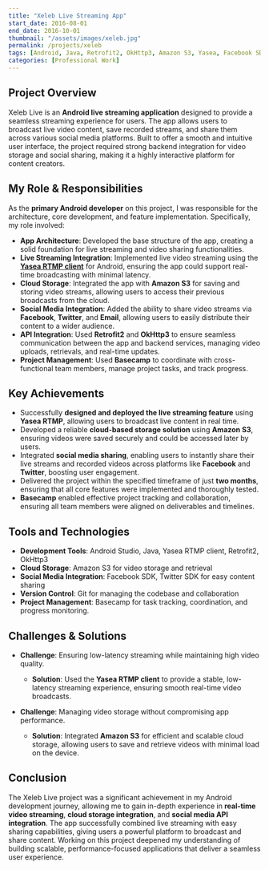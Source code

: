 ```yaml
---
title: "Xeleb Live Streaming App"
start_date: 2016-08-01
end_date: 2016-10-01
thumbnail: "/assets/images/xeleb.jpg"
permalink: /projects/xeleb
tags: [Android, Java, Retrofit2, OkHttp3, Amazon S3, Yasea, Facebook SDK, Twitter SDK, Software Architecture, Basecamp, Waterfall]  
categories: [Professional Work]
---
```


## Project Overview
Xeleb Live is an **Android live streaming application** designed to provide a seamless streaming experience for users. The app allows users to broadcast live video content, save recorded streams, and share them across various social media platforms. Built to offer a smooth and intuitive user interface, the project required strong backend integration for video storage and social sharing, making it a highly interactive platform for content creators.

## My Role & Responsibilities
As the **primary Android developer** on this project, I was responsible for the architecture, core development, and feature implementation. Specifically, my role involved:
- **App Architecture**: Developed the base structure of the app, creating a solid foundation for live streaming and video sharing functionalities.
- **Live Streaming Integration**: Implemented live video streaming using the **[Yasea RTMP client](https://github.com/begeekmyfriend/yasea)** for Android, ensuring the app could support real-time broadcasting with minimal latency.
- **Cloud Storage**: Integrated the app with **Amazon S3** for saving and storing video streams, allowing users to access their previous broadcasts from the cloud.
- **Social Media Integration**: Added the ability to share video streams via **Facebook**, **Twitter**, and **Email**, allowing users to easily distribute their content to a wider audience.
- **API Integration**: Used **Retrofit2** and **OkHttp3** to ensure seamless communication between the app and backend services, managing video uploads, retrievals, and real-time updates.
- **Project Management**: Used **Basecamp** to coordinate with cross-functional team members, manage project tasks, and track progress.

## Key Achievements
- Successfully **designed and deployed the live streaming feature** using **Yasea RTMP**, allowing users to broadcast live content in real time.
- Developed a reliable **cloud-based storage solution** using **Amazon S3**, ensuring videos were saved securely and could be accessed later by users.
- Integrated **social media sharing**, enabling users to instantly share their live streams and recorded videos across platforms like **Facebook** and **Twitter**, boosting user engagement.
- Delivered the project within the specified timeframe of just **two months**, ensuring that all core features were implemented and thoroughly tested.
- **Basecamp** enabled effective project tracking and collaboration, ensuring all team members were aligned on deliverables and timelines.

## Tools and Technologies
- **Development Tools**: Android Studio, Java, Yasea RTMP client, Retrofit2, OkHttp3
- **Cloud Storage**: Amazon S3 for video storage and retrieval
- **Social Media Integration**: Facebook SDK, Twitter SDK for easy content sharing
- **Version Control**: Git for managing the codebase and collaboration
- **Project Management**: Basecamp for task tracking, coordination, and progress monitoring.

## Challenges & Solutions
- **Challenge**: Ensuring low-latency streaming while maintaining high video quality.
  - **Solution**: Used the **Yasea RTMP client** to provide a stable, low-latency streaming experience, ensuring smooth real-time video broadcasts.
  
- **Challenge**: Managing video storage without compromising app performance.
  - **Solution**: Integrated **Amazon S3** for efficient and scalable cloud storage, allowing users to save and retrieve videos with minimal load on the device.

## Conclusion
The Xeleb Live project was a significant achievement in my Android development journey, allowing me to gain in-depth experience in **real-time video streaming**, **cloud storage integration**, and **social media API integration**. The app successfully combined live streaming with easy sharing capabilities, giving users a powerful platform to broadcast and share content. Working on this project deepened my understanding of building scalable, performance-focused applications that deliver a seamless user experience.
